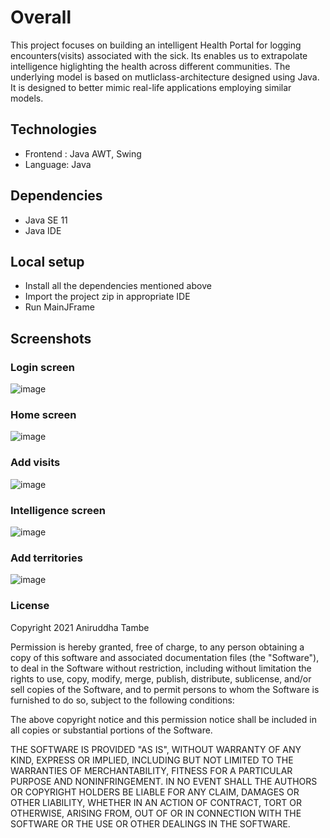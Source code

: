 # Overall
This project focuses on building an intelligent Health Portal for logging encounters(visits) associated with the sick. Its enables us to extrapolate intelligence higlighting the health across different communities. The underlying model is based on mutliclass-architecture designed using Java. It is designed to better mimic real-life applications employing similar models.

## Technologies
* Frontend : Java AWT, Swing
* Language: Java

## Dependencies
* Java SE 11
* Java IDE

## Local setup
* Install all the dependencies mentioned above
* Import the project zip in appropriate IDE
* Run MainJFrame

## Screenshots

### Login screen
![image](https://user-images.githubusercontent.com/42530224/143977446-0eff392f-a832-4bb8-9bbf-62b2adc437aa.png)

### Home screen
![image](https://user-images.githubusercontent.com/42530224/143978648-3894c6f7-f1f4-4c45-a0f2-3eab584aa9b2.png)

### Add visits
![image](https://user-images.githubusercontent.com/42530224/143977943-134a0f98-a49b-4b46-a688-660b12420961.png)

### Intelligence screen
![image](https://user-images.githubusercontent.com/42530224/143978058-5906e2ee-3aae-4a02-ac33-c76d8e764967.png)

### Add territories
![image](https://user-images.githubusercontent.com/42530224/143977702-8cf66e67-40de-48a4-b199-6365438f4926.png)


### License

Copyright 2021 Aniruddha Tambe

Permission is hereby granted, free of charge, to any person obtaining a copy of this software and associated documentation files (the "Software"), to deal in the Software without restriction, including without limitation the rights to use, copy, modify, merge, publish, distribute, sublicense, and/or sell copies of the Software, and to permit persons to whom the Software is furnished to do so, subject to the following conditions:

The above copyright notice and this permission notice shall be included in all copies or substantial portions of the Software.

THE SOFTWARE IS PROVIDED "AS IS", WITHOUT WARRANTY OF ANY KIND, EXPRESS OR IMPLIED, INCLUDING BUT NOT LIMITED TO THE WARRANTIES OF MERCHANTABILITY, FITNESS FOR A PARTICULAR PURPOSE AND NONINFRINGEMENT. IN NO EVENT SHALL THE AUTHORS OR COPYRIGHT HOLDERS BE LIABLE FOR ANY CLAIM, DAMAGES OR OTHER LIABILITY, WHETHER IN AN ACTION OF CONTRACT, TORT OR OTHERWISE, ARISING FROM, OUT OF OR IN CONNECTION WITH THE SOFTWARE OR THE USE OR OTHER DEALINGS IN THE SOFTWARE.

